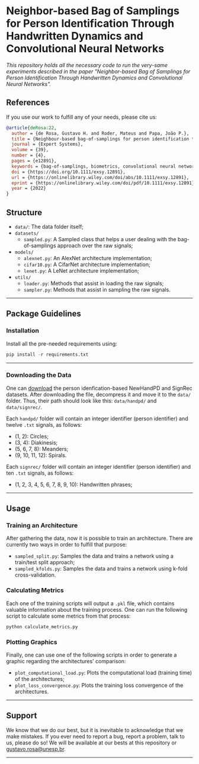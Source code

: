 # Neighbor-based Bag of Samplings for Person Identification Through Handwritten Dynamics and Convolutional Neural Networks

*This repository holds all the necessary code to run the very-same experiments described in the paper "Neighbor-based Bag of Samplings for Person Identification Through Handwritten Dynamics and Convolutional Neural Networks".*

## References

If you use our work to fulfill any of your needs, please cite us:

```BibTex
@article{deRosa:22,
  author = {de Rosa, Gustavo H. and Roder, Mateus and Papa, João P.},
  title = {Neighbour-based bag-of-samplings for person identification through handwritten dynamics and convolutional neural networks},
  journal = {Expert Systems},
  volume = {39},
  number = {4},
  pages = {e12891},
  keywords = {bag-of-samplings, biometrics, convolutional neural networks, handwritten dynamics, person identification},
  doi = {https://doi.org/10.1111/exsy.12891},
  url = {https://onlinelibrary.wiley.com/doi/abs/10.1111/exsy.12891},
  eprint = {https://onlinelibrary.wiley.com/doi/pdf/10.1111/exsy.12891},
  year = {2022}
}


```

## Structure

  * `data/`: The data folder itself;
  * `datasets/`
    * `sampled.py`: A Sampled class that helps a user dealing with the bag-of-samplings approach over the raw signals;
  * `models/`
    * `alexnet.py`: An AlexNet architecture implementation;
    * `cifar10.py`: A CifarNet architecture implementation;
    * `lenet.py`: A LeNet architecture implementation;
  * `utils/`
    * `loader.py`: Methods that assist in loading the raw signals;
    * `sampler.py`: Methods that assist in sampling the raw signals.

---

## Package Guidelines

### Installation

Install all the pre-needed requirements using:

```Python
pip install -r requirements.txt
```

---

### Downloading the Data

One can [download](https://www.recogna.tech/files/sampling_recognition/data.tar.gz) the person idenfication-based NewHandPD and SignRec datasets. After downloading the file, decompress it and move it to the `data/` folder. Thus, their path should look like this: `data/handpd/` and `data/signrec/`.

Each `handpd/` folder will contain an integer identifier (person identifier) and twelve `.txt` signals, as follows:

* (1, 2): Circles;
* (3, 4): Diakinesis;
* (5, 6, 7, 8): Meanders;
* (9, 10, 11, 12): Spirals.

Each `signrec/` folder will contain an integer identifier (person identifier) and ten `.txt` signals, as follows:

* (1, 2, 3, 4, 5, 6, 7, 8, 9, 10): Handwritten phrases;

---

## Usage

### Training an Architecture

After gathering the data, now it is possible to train an architecture. There are currently two ways in order to fulfill that purpose:

* `sampled_split.py`: Samples the data and trains a network using a train/test split approach;
* `sampled_kfolds.py`: Samples the data and trains a network using k-fold cross-validation.

### Calculating Metrics

Each one of the training scripts will output a `.pkl` file, which contains valuable information about the training process. One can run the following script to calculate some metrics from that process:

```Python
python calculate_metrics.py
```

### Plotting Graphics

Finally, one can use one of the following scripts in order to generate a graphic regarding the architectures' comparison:

* `plot_computational_load.py`: Plots the computational load (training time) of the architectures;
* `plot_loss_convergence.py`: Plots the training loss convergence of the architectures.

---

## Support

We know that we do our best, but it is inevitable to acknowledge that we make mistakes. If you ever need to report a bug, report a problem, talk to us, please do so! We will be available at our bests at this repository or gustavo.rosa@unesp.br.

---
